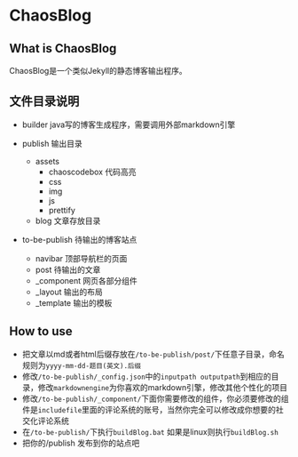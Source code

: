 ChaosBlog
=====

What is ChaosBlog
----
ChaosBlog是一个类似Jekyll的静态博客输出程序。

文件目录说明
----

* builder             java写的博客生成程序，需要调用外部markdown引擎
 
* publish             输出目录
  * assets           
    * chaoscodebox  代码高亮
    * css
    * img
    * js
    * prettify
  * blog             文章存放目录     
* to-be-publish       待输出的博客站点
  * navibar         顶部导航栏的页面
  * post            待输出的文章
  * _component      网页各部分组件
  * _layout         输出的布局
  * _template       输出的模板

How to use
----
* 把文章以md或者html后缀存放在`/to-be-publish/post/`下任意子目录，命名规则为`yyyy-mm-dd-题目(英文).后缀`
* 修改`/to-be-publish/_config.json`中的`inputpath outputpath`到相应的目录，修改`markdownengine`为你喜欢的markdown引擎，修改其他个性化的项目
* 修改`/to-be-publish/_component/`下面你需要修改的组件，你必须要修改的组件是`includefile`里面的评论系统的账号，当然你完全可以修改成你想要的社交化评论系统
* 在`/to-be-publish/`下执行`buildBlog.bat` 如果是linux则执行`buildBlog.sh`
* 把你的/publish 发布到你的站点吧
